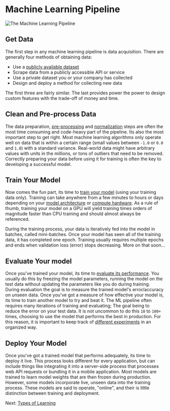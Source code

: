 # Machine Learning Pipeline

![The Machine Learning Pipeline](images/ml-pipeline.png)

## Get Data

The first step in any machine learning pipeline is data acquisition. There are generally four methods of obtaining data:

- Use a [publicly available dataset](https://github.com/caesar0301/awesome-public-datasets)
- Scrape data from a publicly accessible API or service
- Use a private dataset you or your company has collected
- Design and deploy a method for collecting new data

The first three are fairly similar. The last provides power the power to design custom features with the trade-off of money and time.

## Clean and Pre-process Data

The data preparation, [pre-processing](data-preprocessing.html) and [normalization](normalization-and-whitening.html) steps are often the most time consuming and code-heavy part of the pipeline. Its also the most important step to get right. Most machine learning algorithms only operate well on data that is within a certain range (small values between `-1.0` or `0.0` and `1.0`) with a standard variance. Real-world data might have arbitrary values with units in the millions, or tons of outliers that need to be removed. Correctly preparing your data before using it for training is often the key to developing a successful model.

## Train Your Model

Now comes the fun part, its time to [train your model](training.md) (using your training data only). Training can take anywhere from a few minutes to hours or days depending on your [model architecture](model-architecture.html) or [compute hardware](gpu-hardware.html). As a rule of thumb, training your model on a GPU will yield training times orders of magnitude faster than CPU training and should almost always be referenced. 

During the training process, your data is iteratively fed into the model in batches, called mini-batches. Once your model has seen all of the training data, it has completed one epoch. Training usually requires multiple epochs and ends when validation loss (error) stops decreasing. More on that soon... 

## Evaluate Your model

Once you've trained your model, its time to [evaluate its performance](performance-measures.html). You usually do this by freezing the model parameters, running the model on the test data without updating the parameters like you do during training. During evaluation the goal is to measure the trained model's error/accuracy on unseen data. Once you've got a measure of how effective your model is, its time to train another model to try and beat it. The ML pipeline often requires many iterations of training and evaluating; The goal being to reduce the error on your test data. It is not uncommon to do this `10` to `100+` times, choosing to use the model that performs the best in production. For this reason, it is important to keep track of [different experiments](experiment-structure.html) in an organized way.

## Deploy Your Model

Once you've got a trained model that performs adequately, its time to deploy it live. This process looks different for every application, but can include things like integrating it into a server-side process that processes web API requests or bundling it in a mobile application. Most models are trained to learn model weights that are then frozen during production. However, some models incorporate live, unseen data into the training process. These models are said to operate, "online", and their is little distinction between training and deployment. 

Next: [Types of Learning](types-of-learning.html)

